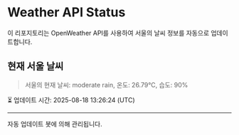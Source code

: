 
# Weather API Status

이 리포지토리는 OpenWeather API를 사용하여 서울의 날씨 정보를 자동으로 업데이트합니다.

## 현재 서울 날씨
> 서울의 현재 날씨: moderate rain, 온도: 26.79°C, 습도: 90%

⏳ 업데이트 시간: 2025-08-18 13:26:24 (UTC)

---
자동 업데이트 봇에 의해 관리됩니다.
